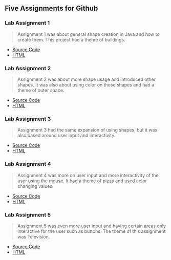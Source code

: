 ## Five Assignments for Github

### Lab Assignment 1
> Assignment 1 was about general shape creation in Java and how to create them. This project had a theme of buildings.
  * [Source Code](https://github.com/LuGag/MAGD-150-Assignments-Gage-Lurvey/blob/main/MAGD%20PROJECTS/MAGD%20150%20-%20Lab%2001%20F20%20Gage%20Lurvey/sketch.js)
  * [HTML](https://github.com/LuGag/MAGD-150-Assignments-Gage-Lurvey/blob/main/MAGD%20PROJECTS/MAGD%20150%20-%20Lab%2001%20F20%20Gage%20Lurvey/index.html)

### Lab Assignment 2
> Assignment 2 was about more shape usage and introduced other shapes. It was also about using color on those shapes and had a theme of outer space.
  * [Source Code](https://github.com/LuGag/MAGD-150-Assignments-Gage-Lurvey/blob/main/MAGD%20PROJECTS/f20magd150lab02_GageLurvey/sketch.js)
  * [HTML](https://github.com/LuGag/MAGD-150-Assignments-Gage-Lurvey/blob/main/MAGD%20PROJECTS/f20magd150lab02_GageLurvey/index.html)
  
### Lab Assignment 3
> Assignment 3 had the same expansion of using shapes, but it was also based around user input and interactivity. 
  * [Source Code](https://github.com/LuGag/MAGD-150-Assignments-Gage-Lurvey/blob/main/MAGD%20PROJECTS/f20magd150lab03_GageLurvey/sketch.js)
  * [HTML](https://github.com/LuGag/MAGD-150-Assignments-Gage-Lurvey/blob/main/MAGD%20PROJECTS/f20magd150lab03_GageLurvey/index.html)
  
### Lab Assignment 4
> Assignment 4 was more on user input and more interactivity of the user using the mouse. It had a theme of pizza and used color changing values. 
  * [Source Code](https://github.com/LuGag/MAGD-150-Assignments-Gage-Lurvey/blob/main/MAGD%20PROJECTS/f20magd150lab04_GageLurvey/sketch.js)
  * [HTML](https://github.com/LuGag/MAGD-150-Assignments-Gage-Lurvey/blob/main/MAGD%20PROJECTS/f20magd150lab04_GageLurvey/index.html)
### Lab Assignment 5
> Assignment 5 was even more user input and having certain areas only interactive for the user such as buttons. The theme of this assignment was Television. 
  * [Source Code](https://github.com/LuGag/MAGD-150-Assignments-Gage-Lurvey/blob/main/MAGD%20PROJECTS/f20magd150lab05_GageLurvey/sketch.js)
  * [HTML](https://github.com/LuGag/MAGD-150-Assignments-Gage-Lurvey/blob/main/MAGD%20PROJECTS/f20magd150lab05_GageLurvey/index.html)
